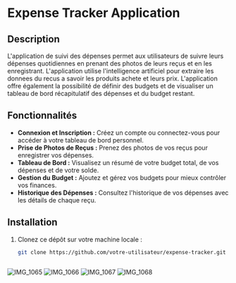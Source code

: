 # Expense Tracker Application


## Description

L'application de suivi des dépenses permet aux utilisateurs de suivre leurs dépenses quotidiennes en prenant des photos de leurs reçus et en les enregistrant. L'application utilise l'intelligence artificiel pour extraire 
les donnees du recus a savoir les produits achete et leurs prix. L'application offre également la possibilité de définir des budgets et de visualiser un tableau de bord récapitulatif des dépenses et du budget restant.

## Fonctionnalités

- **Connexion et Inscription :** Créez un compte ou connectez-vous pour accéder à votre tableau de bord personnel.
- **Prise de Photos de Reçus :** Prenez des photos de vos reçus pour enregistrer vos dépenses.
- **Tableau de Bord :** Visualisez un résumé de votre budget total, de vos dépenses et de votre solde.
- **Gestion du Budget :** Ajoutez et gérez vos budgets pour mieux contrôler vos finances.
- **Historique des Dépenses :** Consultez l'historique de vos dépenses avec les détails de chaque reçu.

## Installation

1. Clonez ce dépôt sur votre machine locale :
   ```bash
   git clone https://github.com/votre-utilisateur/expense-tracker.git


   
![IMG_1065](https://github.com/eureene/saveAi/assets/174897130/ceb08a70-75a1-437b-8b27-eb475f59973d)
![IMG_1066](https://github.com/eureene/saveAi/assets/174897130/863565cb-3b12-4171-aa67-7210266d302c)
![IMG_1067](https://github.com/eureene/saveAi/assets/174897130/8ae2999e-58f4-4359-a61b-964fe2c8ce53)
![IMG_1068](https://github.com/eureene/saveAi/assets/174897130/0715ad02-6cd9-4ed0-a144-b7642e927b0e)
